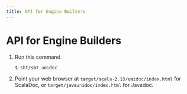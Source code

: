 ```yaml
---
title: API for Engine Builders
---
```


# API for Engine Builders

1.  Run this command.

    ```bash
    $ sbt/sbt unidoc
    ```

2.  Point your web browser at `target/scala-2.10/unidoc/index.html` for
    ScalaDoc, or `target/javaunidoc/index.html` for Javadoc.

